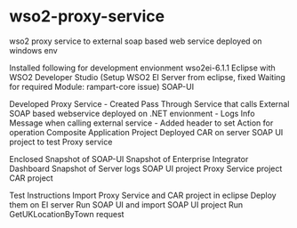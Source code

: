 # wso2-proxy-service
wso2 proxy service to external soap based web service deployed on windows env

Installed following for development envionment
  wso2ei-6.1.1
  Eclipse with WSO2 Developer Studio (Setup WSO2 EI Server from eclipse, fixed Waiting for required Module: rampart-core issue)
  SOAP-UI

Developed
  Proxy Service
    - Created Pass Through Service that calls External SOAP based webservice deployed on .NET envionment
    - Logs Info Message when calling external service
    - Added header to set Action for operation
  Composite Application Project
  Deployed CAR on server
  SOAP UI project to test Proxy service

Enclosed
  Snapshot of SOAP-UI
  Snapshot of Enterprise Integrator Dashboard
  Snapshot of Server logs
  SOAP UI project
  Proxy Service project
  CAR project

Test Instructions
  Import Proxy Service and CAR project in eclipse
  Deploy them on EI server
  Run SOAP UI and import SOAP UI project
  Run GetUKLocationByTown request
